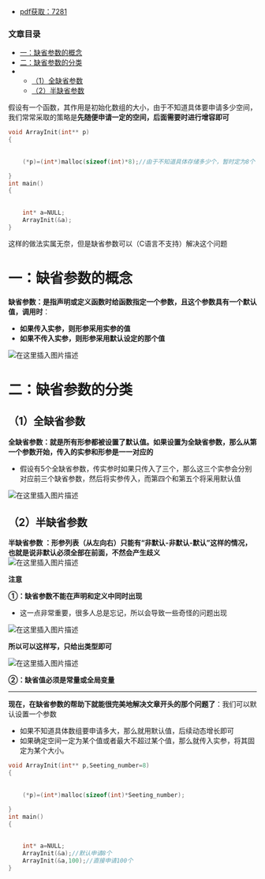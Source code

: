  

- [pdf获取：7281](https://url18.ctfile.com/f/22722418-803656481-b71b2c)

### 文章目录

- [一：缺省参数的概念](#_20)
- [二：缺省参数的分类](#_28)
- - [（1）全缺省参数](#1_29)
  - [（2）半缺省参数](#2_35)

假设有一个函数，其作用是初始化数组的大小，由于不知道具体要申请多少空间，我们常常采取的策略是**先随便申请一定的空间，后面需要时进行增容即可**

```cpp
void ArrayInit(int** p)
{
            
            
	(*p)=(int*)malloc(sizeof(int)*8);//由于不知道具体存储多少个，暂时定为8个

}
int main()
{
            
            
	int* a=NULL;
	ArrayInit(&a);
}
```

这样的做法实属无奈，但是缺省参数可以（C语言不支持）解决这个问题

# 一：缺省参数的概念

**缺省参数：是指声明或定义函数时给函数指定一个参数，且这个参数具有一个默认值，调用时**：

- **如果传入实参，则形参采用实参的值**
- **如果不传入实参，则形参采用默认设定的那个值**

![在这里插入图片描述](https://ziquyun.com/main/csdn/img?url=https%3A%2F%2Fimg-blog.csdnimg.cn%2F20210217223250999.png%3Fx-oss-process%3Dimage%2Fwatermark%2Ctype_ZmFuZ3poZW5naGVpdGk%2Cshadow_10%2Ctext_aHR0cHM6Ly9ibG9nLmNzZG4ubmV0L3FxXzM5MTgzMDM0%2Csize_16%2Ccolor_FFFFFF%2Ct_70&rfUrl=https%3A%2F%2Fzhangxing-tech.blog.csdn.net%2Farticle%2Fdetails%2F116427665)

# 二：缺省参数的分类

## （1）全缺省参数

**全缺省参数：就是所有形参都被设置了默认值。如果设置为全缺省参数，那么从第一个参数开始，传入的实参和形参是一一对应的**

- 假设有5个全缺省参数，传实参时如果只传入了三个，那么这三个实参会分别对应前三个缺省参数，然后将实参传入，而第四个和第五个将采用默认值

![在这里插入图片描述](https://ziquyun.com/main/csdn/img?url=https%3A%2F%2Fimg-blog.csdnimg.cn%2F20210217223745509.png%3Fx-oss-process%3Dimage%2Fwatermark%2Ctype_ZmFuZ3poZW5naGVpdGk%2Cshadow_10%2Ctext_aHR0cHM6Ly9ibG9nLmNzZG4ubmV0L3FxXzM5MTgzMDM0%2Csize_16%2Ccolor_FFFFFF%2Ct_70&rfUrl=https%3A%2F%2Fzhangxing-tech.blog.csdn.net%2Farticle%2Fdetails%2F116427665)

## （2）半缺省参数

**半缺省参数 ：形参列表（从左向右）只能有“非默认-非默认-默认”这样的情况，也就是说非默认必须全部在前面，不然会产生歧义**  
![在这里插入图片描述](https://ziquyun.com/main/csdn/img?url=https%3A%2F%2Fimg-blog.csdnimg.cn%2F20210217224611773.png%3Fx-oss-process%3Dimage%2Fwatermark%2Ctype_ZmFuZ3poZW5naGVpdGk%2Cshadow_10%2Ctext_aHR0cHM6Ly9ibG9nLmNzZG4ubmV0L3FxXzM5MTgzMDM0%2Csize_16%2Ccolor_FFFFFF%2Ct_70&rfUrl=https%3A%2F%2Fzhangxing-tech.blog.csdn.net%2Farticle%2Fdetails%2F116427665)

**注意**

**①：缺省参数不能在声明和定义中同时出现**

- 这一点非常重要，很多人总是忘记，所以会导致一些奇怪的问题出现

![在这里插入图片描述](https://ziquyun.com/main/csdn/img?url=https%3A%2F%2Fimg-blog.csdnimg.cn%2F04196573fd484bc8981a7b3db275c702.png&rfUrl=https%3A%2F%2Fzhangxing-tech.blog.csdn.net%2Farticle%2Fdetails%2F116427665)

**所以可以这样写，只给出类型即可**

![在这里插入图片描述](https://ziquyun.com/main/csdn/img?url=https%3A%2F%2Fimg-blog.csdnimg.cn%2Ff8a41cf0c79f4b9bacb792820f7d73e0.png&rfUrl=https%3A%2F%2Fzhangxing-tech.blog.csdn.net%2Farticle%2Fdetails%2F116427665)

**②：缺省值必须是常量或全局变量**

---

**现在，在缺省参数的帮助下就能很完美地解决文章开头的那个问题了**：我们可以默认设置一个参数

 -    如果不知道具体数组要申请多大，那么就用默认值，后续动态增长即可
 -    如果确定空间一定为某个值或者最大不超过某个值，那么就传入实参，将其固定为某个大小。

```cpp
void ArrayInit(int** p,Seeting_number=8)
{
            
            
	(*p)=(int*)malloc(sizeof(int)*Seeting_number);

}
int main()
{
            
            
	int* a=NULL;
	ArrayInit(&a);//默认申请8个
	ArrayInit(&a,100);//直接申请100个
}
```
